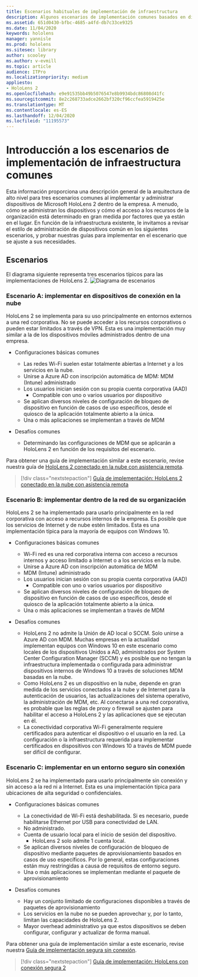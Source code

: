 ```yaml
---
title: Escenarios habituales de implementación de infraestructura
description: Algunos escenarios de implementación comunes basados en diferentes infraestructuras comunes
ms.assetid: 651d0430-bfbc-4685-a4fd-db7c33ce9325
ms.date: 11/04/2020
keywords: hololens
manager: yannisle
ms.prod: hololens
ms.sitesec: library
author: scooley
ms.author: v-evmill
ms.topic: article
audience: ITPro
ms.localizationpriority: medium
appliesto:
- HoloLens 2
ms.openlocfilehash: e9e91535bb49b5076547e8b9934bdc86808d41fc
ms.sourcegitcommit: 8e2c268733adce2662bf320cf96ccfea5919425e
ms.translationtype: MT
ms.contentlocale: es-ES
ms.lasthandoff: 12/04/2020
ms.locfileid: "11195573"
---
```

# Introducción a los escenarios de implementación de infraestructura comunes

Esta información proporciona una descripción general de la arquitectura de alto nivel para tres escenarios comunes al implementar y administrar dispositivos de Microsoft HoloLens 2 dentro de la empresa. A menudo, cómo se administran los dispositivos y cómo el acceso a los recursos de la organización está determinado en gran medida por factores que ya están en el lugar. En función de la infraestructura existente, le invitamos a revisar el estilo de administración de dispositivos común en los siguientes escenarios, y probar nuestras guías para implementar en el escenario que se ajuste a sus necesidades.

## Escenarios

El diagrama siguiente representa tres escenarios típicos para las implementaciones de HoloLens 2.
![Diagrama de escenarios](images/scenarios.jpg)

### Escenario A: implementar en dispositivos de conexión en la nube

HoloLens 2 se implementa para su uso principalmente en entornos externos a una red corporativa. No se puede acceder a los recursos corporativos o pueden estar limitados a través de VPN. Esta es una implementación muy similar a la de los dispositivos móviles administrados dentro de una empresa.
 * Configuraciones básicas comunes
   * Las redes Wi-Fi suelen estar totalmente abiertas a Internet y a los servicios en la nube.
   * Unirse a Azure AD con inscripción automática de MDM: MDM (Intune) administrado
   * Los usuarios inician sesión con su propia cuenta corporativa (AAD)
     * Compatible con uno o varios usuarios por dispositivo
   * Se aplican diversos niveles de configuración de bloqueo de dispositivo en función de casos de uso específicos, desde el quiosco de la aplicación totalmente abierto a la única.
   * Una o más aplicaciones se implementan a través de MDM

* Desafíos comunes
   * Determinando las configuraciones de MDM que se aplicarán a HoloLens 2 en función de los requisitos del escenario.

Para obtener una guía de implementación similar a este escenario, revise nuestra guía de [HoloLens 2 conectado en la nube con asistencia remota](hololens2-cloud-connected-overview.md).

> [!div class="nextstepaction"]
> [Guía de implementación: HoloLens 2 conectado en la nube con asistencia remota](hololens2-cloud-connected-overview.md)

### Escenario B: implementar dentro de la red de su organización

HoloLens 2 se ha implementado para usarlo principalmente en la red corporativa con acceso a recursos internos de la empresa. Es posible que los servicios de Internet y de nube estén limitados. Esta es una implementación típica para la mayoría de equipos con Windows 10.
 * Configuraciones básicas comunes
   * Wi-Fi red es una red corporativa interna con acceso a recursos internos y acceso limitado a Internet o a los servicios en la nube.
   * Unirse a Azure AD con inscripción automática de MDM
   * MDM (Intune) administrado
   * Los usuarios inician sesión con su propia cuenta corporativa (AAD)
     * Compatible con uno o varios usuarios por dispositivo
   * Se aplican diversos niveles de configuración de bloqueo de dispositivo en función de casos de uso específicos, desde el quiosco de la aplicación totalmente abierto a la única.
   * Una o más aplicaciones se implementan a través de MDM

 * Desafíos comunes
   * HoloLens 2 no admite la Unión de AD local o SCCM. Solo unirse a Azure AD con MDM. Muchas empresas en la actualidad implementan equipos con Windows 10 en este escenario como locales de los dispositivos Unidos a AD, administrados por System Center Configuration Manager (SCCM) y es posible que no tengan la infraestructura implementada o configurada para administrar dispositivos internos de Windows 10 a través de soluciones MDM basadas en la nube.
   * Como HoloLens 2 es un dispositivo en la nube, depende en gran medida de los servicios conectados a la nube y de Internet para la autenticación de usuarios, las actualizaciones del sistema operativo, la administración de MDM, etc. Al conectarse a una red corporativa, es probable que las reglas de proxy o firewall se ajusten para habilitar el acceso a HoloLens 2 y las aplicaciones que se ejecutan en él.
   * La conectividad corporativa Wi-Fi generalmente requiere certificados para autenticar el dispositivo o el usuario en la red. La configuración o la infraestructura requerida para implementar certificados en dispositivos con Windows 10 a través de MDM puede ser difícil de configurar.

### Escenario C: implementar en un entorno seguro sin conexión

HoloLens 2 se ha implementado para usarlo principalmente sin conexión y sin acceso a la red ni a Internet. Esta es una implementación típica para ubicaciones de alta seguridad o confidenciales.
 * Configuraciones básicas comunes
   * La conectividad de Wi-Fi está deshabilitada. Si es necesario, puede habilitarse Ethernet por USB para conectividad de LAN.
   * No administrado.
   * Cuenta de usuario local para el inicio de sesión del dispositivo.
     * HoloLens 2 solo admite 1 cuenta local.
   * Se aplican diversos niveles de configuración de bloqueo de dispositivo mediante paquetes de aprovisionamiento basados en casos de uso específicos. Por lo general, estas configuraciones están muy restringidas a causa de requisitos de entorno seguro.
   * Una o más aplicaciones se implementan mediante el paquete de aprovisionamiento

 * Desafíos comunes
   * Hay un conjunto limitado de configuraciones disponibles a través de paquetes de aprovisionamiento
   * Los servicios en la nube no se pueden aprovechar y, por lo tanto, limitan las capacidades de HoloLens 2.
   * Mayor overhead administrativo ya que estos dispositivos se deben configurar, configurar y actualizar de forma manual.

Para obtener una guía de implementación similar a este escenario, revise nuestra [Guía de implementación segura sin conexión](hololens-common-scenarios-offline-secure.md).

> [!div class="nextstepaction"]
> [Guía de implementación: HoloLens con conexión segura 2](hololens-common-scenarios-offline-secure.md)
